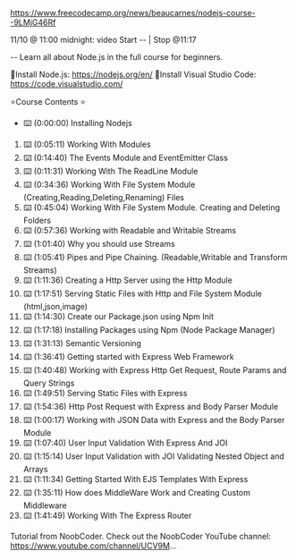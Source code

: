 https://www.freecodecamp.org/news/beaucarnes/nodejs-course--9LMjG46Rf

11/10 @ 11:00 midnight:  video Start -- | Stop @11:17 

--
Learn all about Node.js in the full course for beginners.

🔗Install Node.js: https://nodejs.org/en/
🔗Install Visual Studio Code: https://code.visualstudio.com/

⭐️Course Contents ⭐️
- ⌨️ (0:00:00) Installing Nodejs
1. ⌨️ (0:05:11) Working With Modules
1. ⌨️ (0:14:40) The Events Module and EventEmitter Class
1. ⌨️ (0:11:31) Working With The ReadLine Module
1. ⌨️ ️(0:34:36) Working With File System Module (Creating,Reading,Deleting,Renaming) Files
1.  ⌨️ (0:45:04) Working With File System Module. Creating and Deleting Folders
1.  ⌨️ (0:57:36) Working with Readable and Writable Streams
1.  ⌨️ (1:01:40) Why you should use Streams
1. ⌨️ (1:05:41) Pipes and Pipe Chaining. (Readable,Writable and Transform Streams)
1.  ⌨️ (1:11:36) Creating a Http Server using the Http Module
1.  ⌨️ (1:17:51) Serving Static Files with Http and File System Module (html,json,image)
1.  ⌨️ (1:14:30) Create our Package.json using Npm Init
1.  ⌨️ (1:17:18) Installing Packages using Npm (Node Package Manager)
1.  ⌨️ (1:31:13) Semantic Versioning
1.  ⌨️ (1:36:41) Getting started with Express Web Framework
1.  ⌨️ (1:40:48) Working with Express Http Get Request, Route Params and Query Strings
1.  ⌨️ (1:49:51) Serving Static Files with Express
1.  ⌨️ (1:54:36) Http Post Request with Express and Body Parser Module
1. ⌨️  (1:00:17) Working with JSON Data with Express and the Body Parser Module
1. ⌨️ (1:07:40) User Input Validation With Express And JOI
1.  ⌨️  (1:15:14) User Input Validation with JOI Validating Nested Object and Arrays
1.  ⌨️ (1:11:34) Getting Started With EJS Templates With Express
1. ⌨️  (1:35:11) How does MiddleWare Work and Creating Custom Middleware
1.  ⌨️  (1:41:49) Working With The Express Router

Tutorial from NoobCoder. Check out the NoobCoder YouTube channel: https://www.youtube.com/channel/UCV9M...